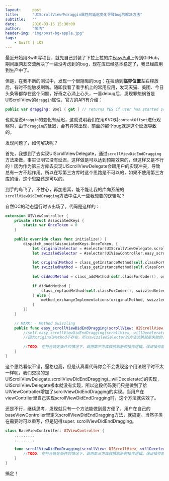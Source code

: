 ```yaml
---
layout:     post
title:      "UIScrollView中draggin属性的延迟变化导致bug的解决方法"
subtitle:   ""
date:       2016-03-15 15:30:00
author:     "荣浩"
header-img: "img/post-bg-apple.jpg"
tags:
    - Swift | iOS
---
```


最近开始用Swift写项目，就先自己封装了下拉上拉的库[EasyPull](https://github.com/ronghaopger/EasyPull)上传到GitHub，期间跟网友交流解决了一些没考虑到的bug，现在库已经基本稳定了，我已经应用到生产中了。

但是，在我不断的测试中，发现一个很隐晦的bug：在拉动到**临界位置**左右释放后，有时不能触发刷新。随即我看了看手机上的常用应用，发现天猫、美团、今日头条等都存在这个问题，好奇之心涌上心头，一番debug后，发现罪魁祸首是UIScrollView的`draggin`属性，官方的API有介绍：

``` swift
public var dragging: Bool { get } // returns YES if user has started scrolling. this may require some time and or distance to move to initiate dragging
```

也就是说`draggin`的变化有延迟，这就说明我们在用KVO对`contentOffset`进行观察时，由于`draggin`的延迟，会有异常出现，前面的那个bug就是这个延迟导致的。

发现问题了，如何解决呢？

首先，我想到了去实现UIScrollViewDelegate，通过`scrollViewDidEndDragging`方法来做，事实证明它没有延迟，这样做是可以达到预期效果的，但这样又是不行的！因为作为第三方库去实现UIScrollViewDelegate会跟用户的实现冲突，导致总有一方不起作用。所以在写第三方库时这个思路是不可以的，如果不使用第三方库的话，这个思路还是可以的。

到手的鸟飞了，不甘心，再加思索，能不能让我的库向系统的`scrollViewDidEndDragging`方法中注入一些我想要的逻辑呢？

自然OC的动态运行时该出场了。代码是这样的：

``` swift
extension UIViewController {
    private struct AssociatedKeys {
        static var OnceToken = 0
    }
    
    public override class func initialize() {
        dispatch_once(&AssociatedKeys.OnceToken, {
            let originalSelector = #selector(UIScrollViewDelegate.scrollViewDidEndDragging(_:willDecelerate:))
            let swizzledSelector = #selector(UIViewController.easy_scrollViewDidEndDragging(_:willDecelerate:))
            
            let originalMethod = class_getInstanceMethod(self.classForCoder(), originalSelector)
            let swizzledMethod = class_getInstanceMethod(self.classForCoder(), swizzledSelector)
            
            let didAddMethod = class_addMethod(self.classForCoder(), originalSelector, method_getImplementation(swizzledMethod), method_getTypeEncoding(swizzledMethod))
            
            if didAddMethod {
                class_replaceMethod(self.classForCoder(), swizzledSelector, method_getImplementation(originalMethod), method_getTypeEncoding(originalMethod))
            } else {
                method_exchangeImplementations(originalMethod, swizzledMethod);
            }
        })
    }
    
    // MARK: - Method Swizzling
    public func easy_scrollViewDidEndDragging(scrollView: UIScrollView, willDecelerate decelerate: Bool) {
        //self.easy_scrollViewDidEndDragging(scrollView, willDecelerate: decelerate) 
        //因为originalMethod不存在，所以swizzledSelector的方法交换就是失败的，再调用这句的结果就是死循环。
        
        //TODO: 在符合特定条件的情况下，调用第三方库释放刷新的操作逻辑。保证操作能及时执行！
    }
}
```

这个思路看似不错，逼格也高，但是认真看代码你会不会发现这个用法跟平时不太一样呢，我们交换的是UIScrollViewDelegate.scrollViewDidEndDragging(_:willDecelerate:)的实现，UIScrollViewDelegate根本就没有实现，所以这段代码我们只是做到了给UIViewController增加了scrollViewDidEndDragging的实现。当用户在viewContrller里自己实现scrollViewDidEndDragging时，这个方法就失效了。

还是不行，继续思考，发现就只有一个方法能做到最方便了，用户在自己的baseViewController里定义scrollViewDidEndDragging方法，就搞定。当然子类在需要时可以重写，但是记得super. scrollViewDidEndDragging。

``` swift
class BaseViewController: UIViewController {
	.........
	.........

    func scrollViewDidEndDragging(scrollView: UIScrollView, willDecelerate decelerate: Bool) {
        //TODO: 在符合特定条件的情况下，调用第三方库释放刷新的操作逻辑。保证操作能及时执行！
    }
}
```

搞定！